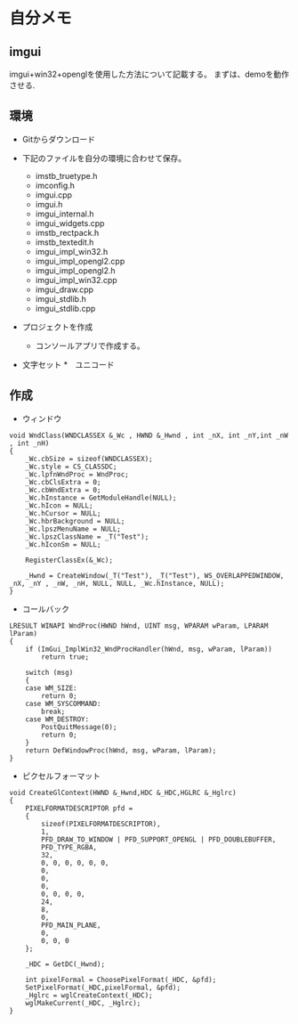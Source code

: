 # 自分メモ
## imgui
imgui+win32+openglを使用した方法について記載する。
まずは、demoを動作させる.

## 環境
* Gitからダウンロード
* 下記のファイルを自分の環境に合わせて保存。
    * imstb_truetype.h
    * imconfig.h
    * imgui.cpp
    * imgui.h
    * imgui_internal.h
    * imgui_widgets.cpp
    * imstb_rectpack.h
    * imstb_textedit.h
    * imgui_impl_win32.h
    * imgui_impl_opengl2.cpp
    * imgui_impl_opengl2.h
    * imgui_impl_win32.cpp
    * imgui_draw.cpp
    * imgui_stdlib.h
    * imgui_stdlib.cpp

* プロジェクトを作成
    * コンソールアプリで作成する。
* 文字セット
    *　ユニコード
## 作成
* ウィンドウ
```
void WndClass(WNDCLASSEX &_Wc , HWND &_Hwnd , int _nX, int _nY,int _nW , int _nH)
{
	_Wc.cbSize = sizeof(WNDCLASSEX);
	_Wc.style = CS_CLASSDC;
	_Wc.lpfnWndProc = WndProc;
	_Wc.cbClsExtra = 0;
	_Wc.cbWndExtra = 0;
	_Wc.hInstance = GetModuleHandle(NULL);
	_Wc.hIcon = NULL;
	_Wc.hCursor = NULL;
	_Wc.hbrBackground = NULL;
	_Wc.lpszMenuName = NULL;
	_Wc.lpszClassName = _T("Test");
	_Wc.hIconSm = NULL;

	RegisterClassEx(&_Wc);

	_Hwnd = CreateWindow(_T("Test"), _T("Test"), WS_OVERLAPPEDWINDOW, _nX, _nY , _nW, _nH, NULL, NULL, _Wc.hInstance, NULL);
}
```
* コールバック
```
LRESULT WINAPI WndProc(HWND hWnd, UINT msg, WPARAM wParam, LPARAM lParam)
{
    if (ImGui_ImplWin32_WndProcHandler(hWnd, msg, wParam, lParam))
        return true;

    switch (msg)
    {
    case WM_SIZE:
        return 0;
    case WM_SYSCOMMAND:
        break;
    case WM_DESTROY:
        PostQuitMessage(0);
        return 0;
    }
    return DefWindowProc(hWnd, msg, wParam, lParam);
}
```
* ピクセルフォーマット
```
void CreateGlContext(HWND &_Hwnd,HDC &_HDC,HGLRC &_Hglrc)
{
	PIXELFORMATDESCRIPTOR pfd =
	{
		sizeof(PIXELFORMATDESCRIPTOR),
		1,
		PFD_DRAW_TO_WINDOW | PFD_SUPPORT_OPENGL | PFD_DOUBLEBUFFER,
		PFD_TYPE_RGBA,
		32,
		0, 0, 0, 0, 0, 0,
		0,
		0,
		0,
		0, 0, 0, 0,
		24,
		8, 
		0, 
		PFD_MAIN_PLANE,
		0,
		0, 0, 0
	};

	_HDC = GetDC(_Hwnd);   

    int pixelFormal = ChoosePixelFormat(_HDC, &pfd); 
    SetPixelFormat(_HDC,pixelFormal, &pfd);
    _Hglrc = wglCreateContext(_HDC);
    wglMakeCurrent(_HDC, _Hglrc);       
}
```
